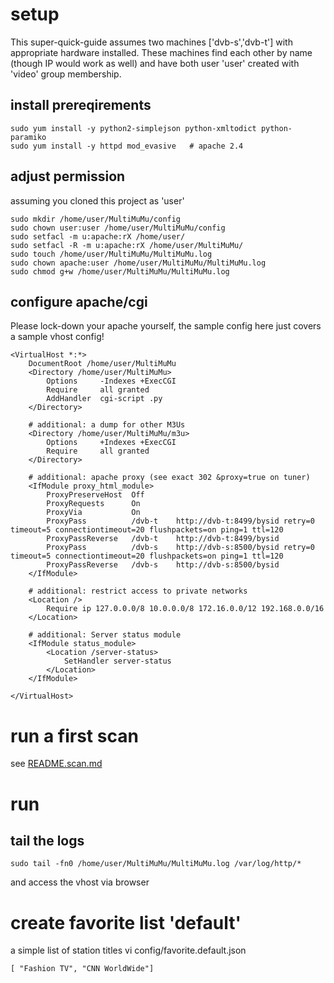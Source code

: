 # setup
This super-quick-guide assumes two machines ['dvb-s','dvb-t'] with appropriate hardware installed.
These machines find each other by name (though IP would work as well) and have both user 'user' created with 'video' group membership.

## install prereqirements
```
sudo yum install -y python2-simplejson python-xmltodict python-paramiko
sudo yum install -y httpd mod_evasive   # apache 2.4
```

## adjust permission
assuming you cloned this project as 'user'
```
sudo mkdir /home/user/MultiMuMu/config
sudo chown user:user /home/user/MultiMuMu/config
sudo setfacl -m u:apache:rX /home/user/
sudo setfacl -R -m u:apache:rX /home/user/MultiMuMu/
sudo touch /home/user/MultiMuMu/MultiMuMu.log
sudo chown apache:user /home/user/MultiMuMu/MultiMuMu.log
sudo chmod g+w /home/user/MultiMuMu/MultiMuMu.log
```

## configure apache/cgi
Please lock-down your apache yourself, the sample config here just covers a sample vhost config!
```
<VirtualHost *:*>
    DocumentRoot /home/user/MultiMuMu
    <Directory /home/user/MultiMuMu>
        Options     -Indexes +ExecCGI
        Require     all granted
        AddHandler  cgi-script .py
    </Directory>

    # additional: a dump for other M3Us
    <Directory /home/user/MultiMuMu/m3u>
        Options     +Indexes +ExecCGI
        Require     all granted
    </Directory>

    # additional: apache proxy (see exact 302 &proxy=true on tuner)
    <IfModule proxy_html_module>
        ProxyPreserveHost  Off
        ProxyRequests      On
        ProxyVia           On
        ProxyPass          /dvb-t    http://dvb-t:8499/bysid retry=0 timeout=5 connectiontimeout=20 flushpackets=on ping=1 ttl=120
        ProxyPassReverse   /dvb-t    http://dvb-t:8499/bysid
        ProxyPass          /dvb-s    http://dvb-s:8500/bysid retry=0 timeout=5 connectiontimeout=20 flushpackets=on ping=1 ttl=120
        ProxyPassReverse   /dvb-s    http://dvb-s:8500/bysid
    </IfModule>

    # additional: restrict access to private networks
    <Location />
        Require ip 127.0.0.0/8 10.0.0.0/8 172.16.0.0/12 192.168.0.0/16
    </Location>

    # additional: Server status module
    <IfModule status_module>
        <Location /server-status>
            SetHandler server-status
        </Location>
    </IfModule>

</VirtualHost>
```

# run a first scan
see [README.scan.md](README.scan.md)

# run
## tail the logs
```
sudo tail -fn0 /home/user/MultiMuMu/MultiMuMu.log /var/log/http/*
```
and access the vhost via browser

# create favorite list 'default'
a simple list of station titles
vi config/favorite.default.json
```
[ "Fashion TV", "CNN WorldWide"]
```
